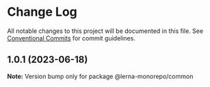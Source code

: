 # Change Log

All notable changes to this project will be documented in this file.
See [Conventional Commits](https://conventionalcommits.org) for commit guidelines.

## 1.0.1 (2023-06-18)

**Note:** Version bump only for package @lerna-monorepo/common
